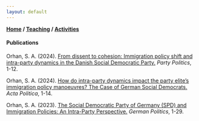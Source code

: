 ```yaml
---
layout: default
---
```

**[Home](./) / [Teaching](./teaching.html) / [Activities](./activities.html)**

#### Publications

Orhan, S. A. (2024). [From dissent to cohesion: Immigration policy shift and intra-party dynamics in the Danish Social Democratic Party.](https://doi.org/10.1177/13540688241234785) _Party Politics_, 1-12.

Orhan, S. A. (2024). [How do intra-party dynamics impact the party elite’s immigration policy manoeuvres? The Case of German Social Democrats.](https://doi.org/10.1057/s41269-024-00330-0) _Acta Politica_, 1-14.

Orhan, S. A. (2023). [The Social Democratic Party of Germany (SPD) and Immigration Policies: An Intra-Party Perspective.](https://doi.org/10.1080/09644008.2023.2227136) _German Politics_, 1-29.
